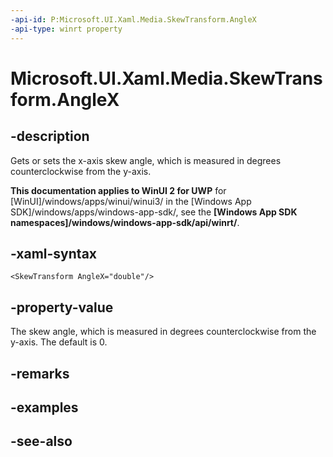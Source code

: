 ```yaml
---
-api-id: P:Microsoft.UI.Xaml.Media.SkewTransform.AngleX
-api-type: winrt property
---
```


<!-- Property syntax
public double AngleX { get;  set; }
-->

# Microsoft.UI.Xaml.Media.SkewTransform.AngleX

## -description
Gets or sets the x-axis skew angle, which is measured in degrees counterclockwise from the y-axis.

**This documentation applies to WinUI 2 for UWP** for [WinUI]/windows/apps/winui/winui3/ in the [Windows App SDK]/windows/apps/windows-app-sdk/, see the **[Windows App SDK namespaces]/windows/windows-app-sdk/api/winrt/**.

## -xaml-syntax
```xaml
<SkewTransform AngleX="double"/>
```


## -property-value
The skew angle, which is measured in degrees counterclockwise from the y-axis. The default is 0.

## -remarks

## -examples

## -see-also
